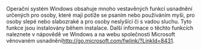 <Token xmlns:xlink="http://www.w3.org/1999/xlink">Operační systém Windows obsahuje mnoho vestavěných funkcí usnadnění určených pro osoby, které mají potíže se psaním nebo používáním myši, pro osoby slepé nebo slabozraké a pro osoby neslyšící či s vadou sluchu. Tyto funkce jsou instalovány během instalace. Další informace o těchto funkcích naleznete v nápovědě ve Windows a na <externalLink xmlns="http://ddue.schemas.microsoft.com/authoring/2003/5"><linkText>webu společnosti Microsoft věnovaném usnadnění</linkText><linkUri>http://go.microsoft.com/fwlink/?LinkId=8431</linkUri></externalLink>.</Token>

<!--HONumber=Jun16_HO4-->


